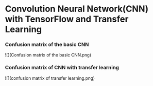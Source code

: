 # Convolution Neural Network(CNN) with TensorFlow and Transfer Learning
### Confusion matrix of the basic CNN             
![](Confusion matrix of the basic CNN.png)        

 ### Confusion matrix of CNN with transfer learning
![](confusion matrix of transfer learning.png)       

